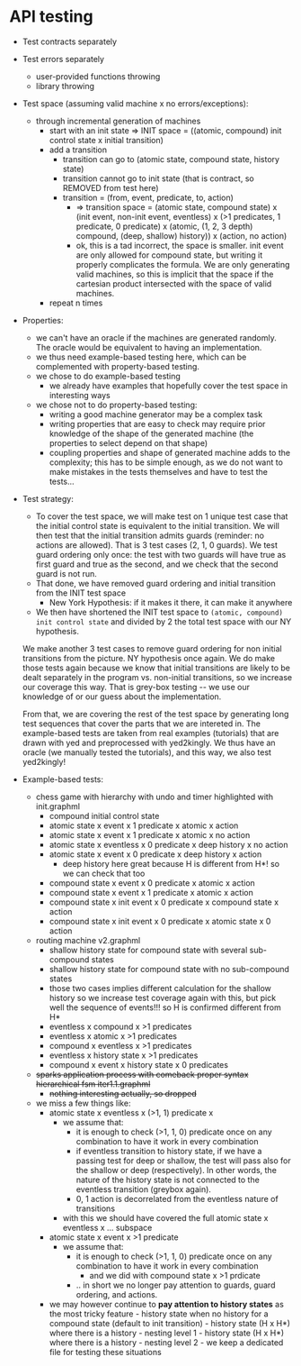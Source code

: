 # API testing

- Test contracts separately

- Test errors separately
  - user-provided functions throwing
  - library throwing
 
- Test space (assuming valid machine x no errors/exceptions):
  - through incremental generation of machines
    - start with an init state => INIT space = ((atomic, compound) init control state x initial transition)
    - add a transition
      - transition can go to (atomic state, compound state, history state)
      - transition cannot go to init state (that is contract, so REMOVED from test here)
      - transition = (from, event, predicate, to, action)
        - => transition space = (atomic state, compound state) x (init event, non-init event, eventless) x (>1 predicates, 1 predicate, 0 predicate) x (atomic, (1, 2, 3 depth) compound, (deep, shallow) history)) x (action, no action)
        - ok, this is a tad incorrect, the space is smaller. init event are only allowed for compound state, but writing it properly complicates the formula. We are only generating valid machines, so this is implicit that the space if the cartesian product intersected with the space of valid machines.
    - repeat n times
 
- Properties:
  - we can't have an oracle if the machines are generated randomly. The oracle would be equivalent to having an implementation.
  - we thus need example-based testing here, which can be complemented with property-based testing.
  - we chose to do example-based testing
    - we already have examples that hopefully cover the test space in interesting ways
  - we chose not to do property-based testing:
    - writing a good machine generator may be a complex task
    - writing properties that are easy to check may require prior knowledge of the shape of the generated machine (the properties to select depend on that shape)
    - coupling properties and shape of generated machine adds to the complexity; this has to be simple enough, as we do not want to make mistakes in the tests themselves and have to test the tests...
 
- Test strategy:
  - To cover the test space, we will make test on 1 unique test case that the initial control state is equivalent to the initial transition. We will then test that the initial transition admits guards (reminder: no actions are allowed). That is 3 test cases (2, 1, 0 guards). We test guard ordering only once: the test with two guards will have true as first guard and true as the second, and we check that the second guard is not run.
  - That done, we have removed guard ordering and initial transition from the INIT test space
    - New York Hypothesis: if it makes it there, it can make it anywhere
  - We then have shortened the INIT test space to `(atomic, compound) init control state` and divided by 2 the total test space with our NY hypothesis.
 
  We make another 3 test cases to remove guard ordering for non initial transitions from the picture. NY hypothesis once again. We do make those tests again because we know that initial transitions are likely to be dealt separately in the program vs. non-initial transitions, so we increase our coverage this way. That is grey-box testing -- we use our knowledge of or our guess about the implementation.
 
  From that, we are covering the rest of the test space by generating long test sequences that cover the parts that we are intereted in. The example-based tests are taken from real examples (tutorials) that are drawn with yed and preprocessed with yed2kingly. We thus have an oracle (we manually tested the tutorials), and this way, we also test yed2kingly!
 
- Example-based tests:
  - chess game with hierarchy with undo and timer highlighted with init.graphml
    - compound initial control state
    - atomic state x event x 1 predicate x atomic x action
    - atomic state x event x 1 predicate x atomic x  no action
    - atomic state x eventless x 0 predicate x deep history x  no action
    - atomic state x event x 0 predicate x deep history x  action
      - deep history here great because H is different from H*! so we can check that too
    - compound state x event x 0 predicate x atomic x action
    - compound state x event x 1 predicate x atomic x action
    - compound state x init event x 0 predicate x compound state x action
    - compound state x init event x 0 predicate x atomic state x 0 action
  - routing machine v2.graphml
    - shallow history state for compound state with several sub-compound states
    - shallow history state for compound state with no sub-compound states
    - those two cases implies different calculation for the shallow history so we increase test coverage again with this, but pick well the sequence of events!!! so H is confirmed different from H*
    - eventless x compound x >1 predicates
    - eventless x atomic x >1 predicates
    - compound x eventless x >1 predicates
    - eventless x history state x >1 predicates
    - compound x event x history state x 0 predicates
  - ~~sparks application process with comeback proper syntax hierarchical fsm iter1.1.graphml~~
    - ~~nothing interesting actually, so dropped~~
  - we miss a few things like:
    - atomic state x eventless x (>1, 1) predicate x
      - we assume that:
        - it is enough to check (>1, 1, 0) predicate once on any combination to have it work in every combination
        - if eventless transition to history state, if we have a passing test for deep or shallow, the test will pass also for the shallow or deep (respectively). In other words, the nature of the history state is not connected to the eventless transition (greybox again).
        - 0, 1 action is decorrelated from the eventless nature of transitions
      - with this we should have covered the full atomic state x eventless x ... subspace
    - atomic state x event x >1 predicate
      - we assume that:
        - it is enough to check (>1, 1, 0) predicate once on any combination to have it work in every combination
          - and we did with compound state x >1 prdicate
        - .. in short we no longer pay attention to guards, guard ordering, and actions.
    - we may however continue to **pay attention to history states** as the most tricky feature
          - history state when no history for a compound state (default to init transition)
          - history state (H x H*) where there is a history - nesting level 1
          - history state (H x H*) where there is a history - nesting level 2
          - we keep a dedicated file for testing these situations
 

